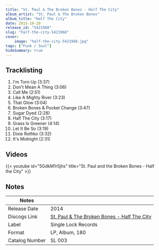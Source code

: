 ```yaml
---
title: "St. Paul & The Broken Bones - Half The City"
album_artist: "St. Paul & The Broken Bones"
album_title: "Half The City"
date: 2015-10-20
release_id: "5421968"
slug: "half-the-city-5421968"
cover:
    image: "half-the-city-5421968.jpg"
tags: ["Funk / Soul"]
hideSummary: true
---
```


## Tracklisting
1. I'm Torn Up (3:37)
2. Don't Mean A Thing (3:06)
3. Call Me (2:51)
4. Like A Mighty River (3:23)
5. That Glow (3:04)
6. Broken Bones & Pocket Change (3:47)
7. Sugar Dyed (2:28)
8. Half The City (3:17)
9. Grass Is Greener (4:14)
10. Let It Be So (3:19)
11. Dixie Rothko (3:32)
12. It's Midnight (2:31)

## Videos
{{< youtube id="5GdkM1r5jhs" title="St. Paul and the Broken Bones - Half the City" >}}

## Notes

| Notes          |             |
| ---------------| ----------- |
| Release Date   | 2014 |
| Discogs Link   | [St. Paul & The Broken Bones - Half The City](https://www.discogs.com/release/5421968) |
| Label          | Single Lock Records |
| Format         | LP, Album, 180 |
| Catalog Number | SL 003 |

